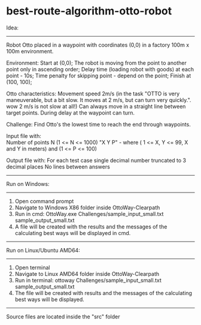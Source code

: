 # best-route-algorithm-otto-robot

Idea:
***************************************************************************************
Robot Otto placed in a waypoint with coordinates (0,0) in a factory 100m x 100m environment. 
 
Environment: 
	Start at (0,0); 
	The robot is moving from the point to another point only in ascending order; 
	Delay time (loading robot with goods) at each point - 10s; 
	Time penalty for skipping point - depend on the point; 
	Finish at (100, 100); 
 
Otto characteristics: 
	Movement speed 2m/s (in the task "OTTO is very maneuverable, but a bit slow. It moves at 2 m/s, but can turn very quickly.". wow 2 m/s is not slow at all!) 
	Can always move in a straight line between target points. 
	During delay at the waypoint can turn. 
 
Challenge: 
	Find Otto's the lowest time to reach the end through waypoints. 
 
Input file with:  
	Number of points N (1 <= N <= 1000) 
	"X Y P" - where  ( 1 <= X, Y <= 99, X and Y in meters) and (1 <= P <= 100) 
 
Output file with: 
	For each test case single decimal number truncated to 3 decimal  places 
	No lines between answers

***************************************************************************************
Run on Windows:
__________________________

1. Open command prompt
2. Navigate to Windows X86 folder inside OttoWay-Clearpath
3. Run in cmd:
	OttoWay.exe Challenges/sample_input_small.txt sample_output_small.txt
4. A file will be created with the results and the messages of the calculating best 
	ways will be displayed in cmd.

***************************************************************************************

Run on Linux/Ubuntu AMD64:
__________________________

1. Open terminal
2. Navigate to Linux AMD64 folder inside OttoWay-Clearpath
3. Run in terminal:
	ottoway Challenges/sample_input_small.txt sample_output_small.txt
4. The file will be created with results and the messages of the calculating best ways will be displayed.

***************************************************************************************

Source files are located inside the "src" folder

